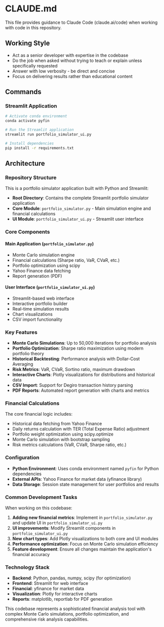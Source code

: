 # CLAUDE.md

This file provides guidance to Claude Code (claude.ai/code) when working with code in this repository.

## Working Style
- Act as a senior developer with expertise in the codebase
- Do the job when asked without trying to teach or explain unless specifically requested
- Answer with low verbosity - be direct and concise
- Focus on delivering results rather than educational content

## Commands

### Streamlit Application
```bash
# Activate conda environment
conda activate pyfin

# Run the Streamlit application
streamlit run portfolio_simulator_ui.py

# Install dependencies
pip install -r requirements.txt
```

## Architecture

### Repository Structure
This is a portfolio simulator application built with Python and Streamlit:

- **Root Directory**: Contains the complete Streamlit portfolio simulator application
- **Core Module**: `portfolio_simulator.py` - Main simulation engine and financial calculations
- **UI Module**: `portfolio_simulator_ui.py` - Streamlit user interface

### Core Components

#### Main Application (`portfolio_simulator.py`)
- Monte Carlo simulation engine
- Financial calculations (Sharpe ratio, VaR, CVaR, etc.)
- Portfolio optimization using scipy
- Yahoo Finance data fetching
- Report generation (PDF)

#### User Interface (`portfolio_simulator_ui.py`)
- Streamlit-based web interface
- Interactive portfolio builder
- Real-time simulation results
- Chart visualizations
- CSV import functionality

### Key Features
- **Monte Carlo Simulations**: Up to 50,000 iterations for portfolio analysis
- **Portfolio Optimization**: Sharpe ratio maximization using modern portfolio theory
- **Historical Backtesting**: Performance analysis with Dollar-Cost Averaging
- **Risk Metrics**: VaR, CVaR, Sortino ratio, maximum drawdown
- **Interactive Charts**: Plotly visualizations for distributions and historical data
- **CSV Import**: Support for Degiro transaction history parsing
- **PDF Reports**: Automated report generation with charts and metrics

### Financial Calculations
The core financial logic includes:
- Historical data fetching from Yahoo Finance
- Daily returns calculation with TER (Total Expense Ratio) adjustment
- Portfolio weight optimization using scipy.optimize
- Monte Carlo simulation with bootstrap sampling
- Risk metrics calculations (VaR, CVaR, Sharpe ratio, etc.)

### Configuration
- **Python Environment**: Uses conda environment named `pyfin` for Python dependencies
- **External APIs**: Yahoo Finance for market data (yfinance library)
- **Data Storage**: Session state management for user portfolios and results

### Common Development Tasks
When working on this codebase:
1. **Adding new financial metrics**: Implement in `portfolio_simulator.py` and update UI in `portfolio_simulator_ui.py`
2. **UI improvements**: Modify Streamlit components in `portfolio_simulator_ui.py`
3. **New chart types**: Add Plotly visualizations to both core and UI modules
4. **Performance optimization**: Focus on Monte Carlo simulation efficiency
5. **Feature development**: Ensure all changes maintain the application's financial accuracy

### Technology Stack
- **Backend**: Python, pandas, numpy, scipy (for optimization)
- **Frontend**: Streamlit for web interface
- **Financial**: yfinance for market data
- **Visualization**: Plotly for interactive charts
- **Reports**: matplotlib, reportlab for PDF generation

This codebase represents a sophisticated financial analysis tool with complex Monte Carlo simulations, portfolio optimization, and comprehensive risk analysis capabilities.